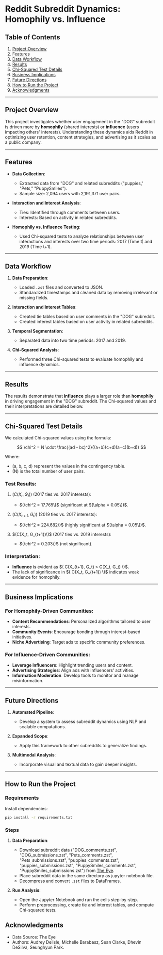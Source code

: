 # Reddit Subreddit Dynamics: Homophily vs. Influence

## Table of Contents
1. [Project Overview](#project-overview)
2. [Features](#features)
3. [Data Workflow](#data-workflow)
4. [Results](#results)
5. [Chi-Squared Test Details](#chi-squared-test-details)
6. [Business Implications](#business-implications)
7. [Future Directions](#future-directions)
8. [How to Run the Project](#how-to-run-the-project)
9. [Acknowledgments](#acknowledgments)

---

## Project Overview

This project investigates whether user engagement in the "DOG" subreddit is driven more by **homophily** (shared interests) or **influence** (users impacting others' interests). Understanding these dynamics aids Reddit in optimizing user retention, content strategies, and advertising as it scales as a public company.

---

## Features

- **Data Collection**:
  - Extracted data from "DOG" and related subreddits ("puppies," "Pets," "PuppySmiles").
  - Sample size: 2,094 users with 2,191,371 user pairs.
  
- **Interaction and Interest Analysis**:
  - Ties: Identified through comments between users.
  - Interests: Based on activity in related subreddits.

- **Homophily vs. Influence Testing**:
  - Used Chi-squared tests to analyze relationships between user interactions and interests over two time periods: 2017 (Time t) and 2019 (Time t+1).

---

## Data Workflow

1. **Data Preparation**:
   - Loaded `.zst` files and converted to JSON.
   - Standardized timestamps and cleaned data by removing irrelevant or missing fields.

2. **Interaction and Interest Tables**:
   - Created tie tables based on user comments in the "DOG" subreddit.
   - Created interest tables based on user activity in related subreddits.

3. **Temporal Segmentation**:
   - Separated data into two time periods: 2017 and 2019.

4. **Chi-Squared Analysis**:
   - Performed three Chi-squared tests to evaluate homophily and influence dynamics.

---

## Results

The results demonstrate that **influence** plays a larger role than **homophily** in driving engagement in the "DOG" subreddit. The Chi-squared values and their interpretations are detailed below.

---

## Chi-Squared Test Details

We calculated Chi-squared values using the formula:

$$
\chi^2 = N \cdot \frac{(ad - bc)^2}{(a+b)(c+d)(a+c)(b+d)}
$$

Where:
- \(a, b, c, d\) represent the values in the contingency table.
- \(N\) is the total number of user pairs.

### Test Results:

1. $(C(X_t, G_t))$ (2017 ties vs. 2017 interests):
   - $(\chi^2 = 17.765\)$ (significant at $(\alpha = 0.05\))$.

2. $(C(X_{t+1}, G_t))$ (2019 ties vs. 2017 interests):
   - $(\chi^2 = 224.682\)$ (highly significant at $(\alpha = 0.05\))$.

3. $(C(X_t, G_{t+1})\)$ (2017 ties vs. 2019 interests):
   - $(\chi^2 = 0.203\)$ (not significant).
     
### Interpretation:
- **Influence** is evident as $( C(X_{t+1}, G_t) > C(X_t, G_t) \)$.
- The lack of significance in $( C(X_t, G_{t+1}) \)$ indicates weak evidence for homophily.

---

## Business Implications

### For Homophily-Driven Communities:
- **Content Recommendations**: Personalized algorithms tailored to user interests.
- **Community Events**: Encourage bonding through interest-based initiatives.
- **Niche Advertising**: Target ads to specific community preferences.

### For Influence-Driven Communities:
- **Leverage Influencers**: Highlight trending users and content.
- **Advertising Strategies**: Align ads with influencers' activities.
- **Information Moderation**: Develop tools to monitor and manage misinformation.

---

## Future Directions

1. **Automated Pipeline**:
   - Develop a system to assess subreddit dynamics using NLP and scalable computations.

2. **Expanded Scope**:
   - Apply this framework to other subreddits to generalize findings.

3. **Multimodal Analysis**:
   - Incorporate visual and textual data to gain deeper insights.

---

## How to Run the Project

### Requirements
Install dependencies:
```bash
pip install -r requirements.txt
```
### Steps

1. **Data Preparation**:
   - Download subreddit data ("DOG_comments.zst", "DOG_submissions.zst", "Pets_comments.zst", "Pets_submissions.zst", "puppies_comments.zst", "puppies_submissions.zst", "PuppySmiles_comments.zst", "PuppySmiles_submissions.zst") from [The Eye](https://the-eye.eu/redarcs/).
   - Place subreddit data in the same directory as jupyter notebook file.
   - Decompress and convert `.zst` files to DataFrames.

2. **Run Analysis**:
   - Open the Jupyter Notebook and run the cells step-by-step.
   - Perform preprocessing, create tie and interest tables, and compute Chi-squared tests.
  
## Acknowledgments
   * Data Source: The Eye
   * Authors: Audrey Delisle, Michelle Barabasz, Sean Clarke, Dhevin DeSilva, Seunghyun Park.

